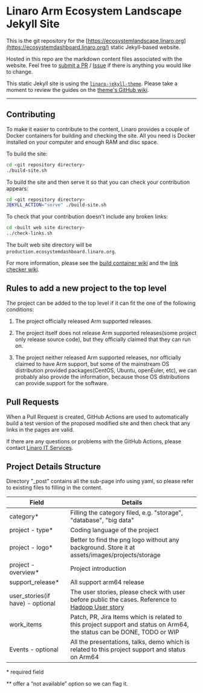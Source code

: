 # Linaro Arm Ecosystem Landscape Jekyll Site

This is the git repository for the [https://ecosystemlandscape.linaro.org](https://ecosystemdashboard.linaro.org/) static Jekyll-based website.

Hosted in this repo are the markdown content files associated with the website. Feel free to [submit a PR](https://github.com/Linaro/ecosystemlandscape/pulls) / [Issue](https://github.com/Linaro/ecosystemlandscape/issues/new) if there is anything you would like to change.

This static Jekyll site is using the [`linaro-jekyll-theme`](https://github.com/linaro-marketing/linaro-jekyll-theme). Please take a moment to review the guides on the [theme's GitHub wiki](https://github.com/linaro-marketing/linaro-jekyll-theme/wiki).

---

## Contributing

To make it easier to contribute to the content, Linaro provides a couple of Docker containers for building and checking the site. All you need is Docker installed on your computer and enough RAM and disc space.

To build the site:

```bash
cd <git repository directory>
./build-site.sh
```

To build the site and then serve it so that you can check your contribution appears:

```bash
cd <git repository directory>
JEKYLL_ACTION="serve" ./build-site.sh
```

To check that your contribution doesn't include any broken links:

```bash
cd <built web site directory>
../check-links.sh
```

The built web site directory will be `production.ecosystemdashboard.linaro.org`.

For more information, please see the [build container wiki](https://github.com/linaro-its/jekyll-build-container/wiki) and the [link checker wiki](https://github.com/linaro-its/jekyll-link-checker/wiki).

## Rules to add a new project to the top level

The project can be added to the top level if it can fit the one of the following conditions:

1. The project officially released Arm supported releases.

2. The project itself does not release Arm supported releases(some project only release source code), but they officially claimed that they can run on.

3. The project neither released Arm supported releases, nor officially claimed to have Arm support, but some of the mainstream OS distribution provided packages(CentOS, Ubuntu, openEuler, etc), we can probably also provide the information, because those OS distributions can provide support for the software.

## Pull Requests

When a Pull Request is created, GitHub Actions are used to automatically build a test version of the proposed modified site and then check that any links in the pages are valid.

If there are any questions or problems with the GitHub Actions, please contact [Linaro IT Services](https://servicedesk.linaro.org/servicedesk/customer/portal/3/create/50).

## Project Details Structure

Directory "_post" contains all the sub-page info using yaml, so please refer to existing files to filling in the content.

| Field | Details|
|-------| ------ |
|category*|Filling the category filed, e.g. "storage", "database", "big data" |
|project - type* | Coding language of the project |
|project - logo* | Better to find the png logo without any background. Store it at assets/images/projects/storage |
|project - overview* | Project introduction |
|support_release* | All support arm64 release |
|user_stories(if have) - optional | The user stories, please check with user before public the cases. Reference to [Hadoop User story][1] |
|work_items | Patch, PR, Jira Items which is related to this project support and status on Arm64, the status can be DONE, TODO or WIP |
|Events - optional | All the presentations, talks, demo which is related to this project support and status on Arm64 |

\* required field

** offer a “not available” option so we can flag it.

[1]: https://github.com/Linaro/ecosystemlandscape/blob/main/_posts/2021-08-31-ApacheHadoop.md?plain=1#L32



